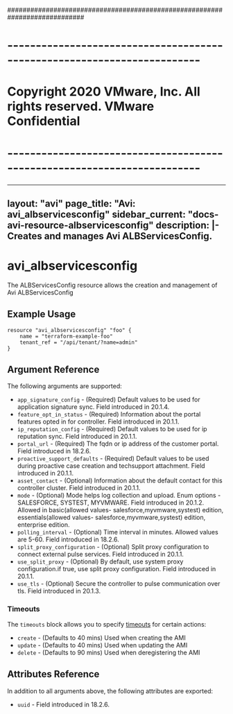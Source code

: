 ############################################################################
# ------------------------------------------------------------------------
# Copyright 2020 VMware, Inc.  All rights reserved. VMware Confidential
# ------------------------------------------------------------------------
###

---
layout: "avi"
page_title: "Avi: avi_albservicesconfig"
sidebar_current: "docs-avi-resource-albservicesconfig"
description: |-
  Creates and manages Avi ALBServicesConfig.
---

# avi_albservicesconfig

The ALBServicesConfig resource allows the creation and management of Avi ALBServicesConfig

## Example Usage

```hcl
resource "avi_albservicesconfig" "foo" {
    name = "terraform-example-foo"
    tenant_ref = "/api/tenant/?name=admin"
}
```

## Argument Reference

The following arguments are supported:

* `app_signature_config` - (Required) Default values to be used for application signature sync. Field introduced in 20.1.4.
* `feature_opt_in_status` - (Required) Information about the portal features opted in for controller. Field introduced in 20.1.1.
* `ip_reputation_config` - (Required) Default values to be used for ip reputation sync. Field introduced in 20.1.1.
* `portal_url` - (Required) The fqdn or ip address of the customer portal. Field introduced in 18.2.6.
* `proactive_support_defaults` - (Required) Default values to be used during proactive case creation and techsupport attachment. Field introduced in 20.1.1.
* `asset_contact` - (Optional) Information about the default contact for this controller cluster. Field introduced in 20.1.1.
* `mode` - (Optional) Mode helps log collection and upload. Enum options - SALESFORCE, SYSTEST, MYVMWARE. Field introduced in 20.1.2. Allowed in basic(allowed values- salesforce,myvmware,systest) edition, essentials(allowed values- salesforce,myvmware,systest) edition, enterprise edition.
* `polling_interval` - (Optional) Time interval in minutes. Allowed values are 5-60. Field introduced in 18.2.6.
* `split_proxy_configuration` - (Optional) Split proxy configuration to connect external pulse services. Field introduced in 20.1.1.
* `use_split_proxy` - (Optional) By default, use system proxy configuration.if true, use split proxy configuration. Field introduced in 20.1.1.
* `use_tls` - (Optional) Secure the controller to pulse communication over tls. Field introduced in 20.1.3.


### Timeouts

The `timeouts` block allows you to specify [timeouts](https://www.terraform.io/docs/configuration/resources.html#timeouts) for certain actions:

* `create` - (Defaults to 40 mins) Used when creating the AMI
* `update` - (Defaults to 40 mins) Used when updating the AMI
* `delete` - (Defaults to 90 mins) Used when deregistering the AMI

## Attributes Reference

In addition to all arguments above, the following attributes are exported:

* `uuid` -  Field introduced in 18.2.6.

